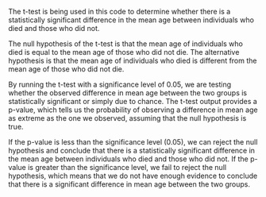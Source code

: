 The t-test is being used in this code to determine whether there is a statistically significant difference in the mean age between individuals who died and those who did not.

The null hypothesis of the t-test is that the mean age of individuals who died is equal to the mean age of those who did not die. The alternative hypothesis is that the mean age of individuals who died is different from the mean age of those who did not die.

By running the t-test with a significance level of 0.05, we are testing whether the observed difference in mean age between the two groups is statistically significant or simply due to chance. The t-test output provides a p-value, which tells us the probability of observing a difference in mean age as extreme as the one we observed, assuming that the null hypothesis is true.

If the p-value is less than the significance level (0.05), we can reject the null hypothesis and conclude that there is a statistically significant difference in the mean age between individuals who died and those who did not. If the p-value is greater than the significance level, we fail to reject the null hypothesis, which means that we do not have enough evidence to conclude that there is a significant difference in mean age between the two groups.
